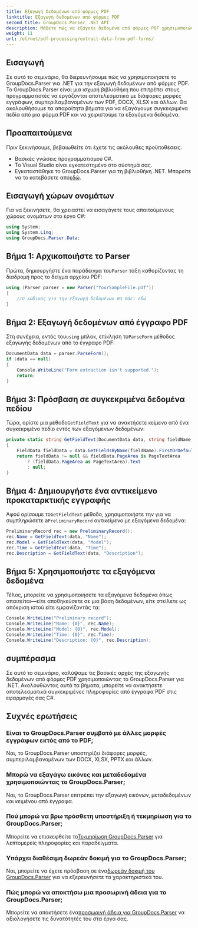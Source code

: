 ```yaml
---
title: Εξαγωγή δεδομένων από φόρμες PDF
linktitle: Εξαγωγή δεδομένων από φόρμες PDF
second_title: GroupDocs.Parser .NET API
description: Μάθετε πώς να εξάγετε δεδομένα από φόρμες PDF χρησιμοποιώντας το GroupDocs.Parser για .NET. Οδηγός βήμα προς βήμα με παραδείγματα κώδικα και συχνές ερωτήσεις.
weight: 11
url: /el/net/pdf-processing/extract-data-from-pdf-forms/
---
```

## Εισαγωγή
Σε αυτό το σεμινάριο, θα διερευνήσουμε πώς να χρησιμοποιήσετε το GroupDocs.Parser για .NET για την εξαγωγή δεδομένων από φόρμες PDF. Το GroupDocs.Parser είναι μια ισχυρή βιβλιοθήκη που επιτρέπει στους προγραμματιστές να εργάζονται αποτελεσματικά με διάφορες μορφές εγγράφων, συμπεριλαμβανομένων των PDF, DOCX, XLSX και άλλων. Θα ακολουθήσουμε τα απαραίτητα βήματα για να εξαγάγουμε συγκεκριμένα πεδία από μια φόρμα PDF και να χειριστούμε τα εξαγόμενα δεδομένα.
## Προαπαιτούμενα
Πριν ξεκινήσουμε, βεβαιωθείτε ότι έχετε τις ακόλουθες προϋποθέσεις:
- Βασικές γνώσεις προγραμματισμού C#.
- Το Visual Studio είναι εγκατεστημένο στο σύστημά σας.
- Εγκαταστάθηκε το GroupDocs.Parser για τη βιβλιοθήκη .NET. Μπορείτε να το κατεβάσετε από[εδώ](https://releases.groupdocs.com/parser/net/).

## Εισαγωγή χώρων ονομάτων
Για να ξεκινήσετε, θα χρειαστεί να εισαγάγετε τους απαιτούμενους χώρους ονομάτων στο έργο C#:
```csharp
using System;
using System.Linq;
using GroupDocs.Parser.Data;
```
## Βήμα 1: Αρχικοποιήστε το Parser
 Πρώτα, δημιουργήστε ένα παράδειγμα του`Parser` τάξη καθορίζοντας τη διαδρομή προς το δείγμα αρχείου PDF:
```csharp
using (Parser parser = new Parser("YourSampleFile.pdf"))
{
    //Ο κώδικας για την εξαγωγή δεδομένων θα πάει εδώ
}
```
## Βήμα 2: Εξαγωγή δεδομένων από έγγραφο PDF
 Στη συνέχεια, εντός του`using` μπλοκ, επίκληση το`ParseForm` μέθοδος εξαγωγής δεδομένων από το έγγραφο PDF:
```csharp
DocumentData data = parser.ParseForm();
if (data == null)
{
    Console.WriteLine("Form extraction isn't supported.");
    return;
}
```
## Βήμα 3: Πρόσβαση σε συγκεκριμένα δεδομένα πεδίου
 Τώρα, ορίστε μια μέθοδο`GetFieldText` για να ανακτήσετε κείμενο από ένα συγκεκριμένο πεδίο εντός των εξαγόμενων δεδομένων:
```csharp
private static string GetFieldText(DocumentData data, string fieldName)
{
    FieldData fieldData = data.GetFieldsByName(fieldName).FirstOrDefault();
    return fieldData != null && fieldData.PageArea is PageTextArea
        ? (fieldData.PageArea as PageTextArea).Text
        : null;
}
```
## Βήμα 4: Δημιουργήστε ένα αντικείμενο προκαταρκτικής εγγραφής
 Αφού ορίσουμε το`GetFieldText` μέθοδο, χρησιμοποιήστε την για να συμπληρώσετε a`PreliminaryRecord` αντικείμενο με εξαγόμενα δεδομένα:
```csharp
PreliminaryRecord rec = new PreliminaryRecord();
rec.Name = GetFieldText(data, "Name");
rec.Model = GetFieldText(data, "Model");
rec.Time = GetFieldText(data, "Time");
rec.Description = GetFieldText(data, "Description");
```
## Βήμα 5: Χρησιμοποιήστε τα εξαγόμενα δεδομένα
Τέλος, μπορείτε να χρησιμοποιήσετε τα εξαγόμενα δεδομένα όπως απαιτείται—είτε αποθηκεύσετε σε μια βάση δεδομένων, είτε στείλετε ως απόκριση ιστού είτε εμφανίζοντάς τα:
```csharp
Console.WriteLine("Preliminary record");
Console.WriteLine("Name: {0}", rec.Name);
Console.WriteLine("Model: {0}", rec.Model);
Console.WriteLine("Time: {0}", rec.Time);
Console.WriteLine("Description: {0}", rec.Description);
```

## συμπέρασμα
Σε αυτό το σεμινάριο, καλύψαμε τις βασικές αρχές της εξαγωγής δεδομένων από φόρμες PDF χρησιμοποιώντας το GroupDocs.Parser για .NET. Ακολουθώντας αυτά τα βήματα, μπορείτε να ανακτήσετε αποτελεσματικά συγκεκριμένες πληροφορίες από έγγραφα PDF στις εφαρμογές σας C#.

## Συχνές ερωτήσεις
### Είναι το GroupDocs.Parser συμβατό με άλλες μορφές εγγράφων εκτός από το PDF;
Ναι, το GroupDocs.Parser υποστηρίζει διάφορες μορφές, συμπεριλαμβανομένων των DOCX, XLSX, PPTX και άλλων.
### Μπορώ να εξαγάγω εικόνες και μεταδεδομένα χρησιμοποιώντας το GroupDocs.Parser;
Ναι, το GroupDocs.Parser επιτρέπει την εξαγωγή εικόνων, μεταδεδομένων και κειμένου από έγγραφα.
### Πού μπορώ να βρω πρόσθετη υποστήριξη ή τεκμηρίωση για το GroupDocs.Parser;
 Μπορείτε να επισκεφθείτε το[Τεκμηρίωση GroupDocs.Parser](https://tutorials.groupdocs.com/parser/net/) για λεπτομερείς πληροφορίες και παραδείγματα.
### Υπάρχει διαθέσιμη δωρεάν δοκιμή για το GroupDocs.Parser;
 Ναι, μπορείτε να έχετε πρόσβαση σε ένα[δωρεάν δοκιμή του GroupDocs.Parser](https://releases.groupdocs.com/) για να εξερευνήσετε τα χαρακτηριστικά του.
### Πώς μπορώ να αποκτήσω μια προσωρινή άδεια για το GroupDocs.Parser;
 Μπορείτε να αποκτήσετε ένα[προσωρινή άδεια για GroupDocs.Parser](https://purchase.groupdocs.com/temporary-license/) να αξιολογήσετε τις δυνατότητές του στα έργα σας.